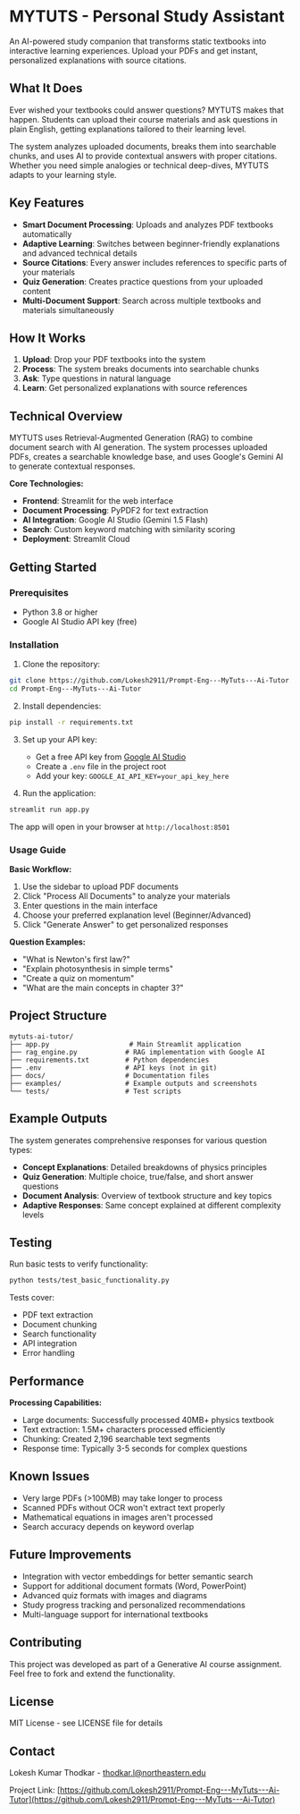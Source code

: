# MYTUTS - Personal Study Assistant

An AI-powered study companion that transforms static textbooks into interactive learning experiences. Upload your PDFs and get instant, personalized explanations with source citations.

## What It Does

Ever wished your textbooks could answer questions? MYTUTS makes that happen. Students can upload their course materials and ask questions in plain English, getting explanations tailored to their learning level.

The system analyzes uploaded documents, breaks them into searchable chunks, and uses AI to provide contextual answers with proper citations. Whether you need simple analogies or technical deep-dives, MYTUTS adapts to your learning style.

## Key Features

- **Smart Document Processing**: Uploads and analyzes PDF textbooks automatically
- **Adaptive Learning**: Switches between beginner-friendly explanations and advanced technical details
- **Source Citations**: Every answer includes references to specific parts of your materials
- **Quiz Generation**: Creates practice questions from your uploaded content
- **Multi-Document Support**: Search across multiple textbooks and materials simultaneously

## How It Works

1. **Upload**: Drop your PDF textbooks into the system
2. **Process**: The system breaks documents into searchable chunks
3. **Ask**: Type questions in natural language
4. **Learn**: Get personalized explanations with source references

## Technical Overview

MYTUTS uses Retrieval-Augmented Generation (RAG) to combine document search with AI generation. The system processes uploaded PDFs, creates a searchable knowledge base, and uses Google's Gemini AI to generate contextual responses.

**Core Technologies:**
- **Frontend**: Streamlit for the web interface
- **Document Processing**: PyPDF2 for text extraction
- **AI Integration**: Google AI Studio (Gemini 1.5 Flash)
- **Search**: Custom keyword matching with similarity scoring
- **Deployment**: Streamlit Cloud

## Getting Started

### Prerequisites

- Python 3.8 or higher
- Google AI Studio API key (free)

### Installation

1. Clone the repository:
```bash
git clone https://github.com/Lokesh2911/Prompt-Eng---MyTuts---Ai-Tutor.git
cd Prompt-Eng---MyTuts---Ai-Tutor
```

2. Install dependencies:
```bash
pip install -r requirements.txt
```

3. Set up your API key:
   - Get a free API key from [Google AI Studio](https://aistudio.google.com/)
   - Create a `.env` file in the project root
   - Add your key: `GOOGLE_AI_API_KEY=your_api_key_here`

4. Run the application:
```bash
streamlit run app.py
```

The app will open in your browser at `http://localhost:8501`

### Usage Guide

**Basic Workflow:**
1. Use the sidebar to upload PDF documents
2. Click "Process All Documents" to analyze your materials
3. Enter questions in the main interface
4. Choose your preferred explanation level (Beginner/Advanced)
5. Click "Generate Answer" to get personalized responses

**Question Examples:**
- "What is Newton's first law?"
- "Explain photosynthesis in simple terms"
- "Create a quiz on momentum"
- "What are the main concepts in chapter 3?"

## Project Structure

```
mytuts-ai-tutor/
├── app.py                    # Main Streamlit application
├── rag_engine.py            # RAG implementation with Google AI
├── requirements.txt         # Python dependencies
├── .env                     # API keys (not in git)
├── docs/                    # Documentation files
├── examples/                # Example outputs and screenshots
└── tests/                   # Test scripts
```

## Example Outputs

The system generates comprehensive responses for various question types:

- **Concept Explanations**: Detailed breakdowns of physics principles
- **Quiz Generation**: Multiple choice, true/false, and short answer questions
- **Document Analysis**: Overview of textbook structure and key topics
- **Adaptive Responses**: Same concept explained at different complexity levels

## Testing

Run basic tests to verify functionality:

```bash
python tests/test_basic_functionality.py
```

Tests cover:
- PDF text extraction
- Document chunking
- Search functionality
- API integration
- Error handling

## Performance

**Processing Capabilities:**
- Large documents: Successfully processed 40MB+ physics textbook
- Text extraction: 1.5M+ characters processed efficiently
- Chunking: Created 2,196 searchable text segments
- Response time: Typically 3-5 seconds for complex questions

## Known Issues

- Very large PDFs (>100MB) may take longer to process
- Scanned PDFs without OCR won't extract text properly
- Mathematical equations in images aren't processed
- Search accuracy depends on keyword overlap

## Future Improvements

- Integration with vector embeddings for better semantic search
- Support for additional document formats (Word, PowerPoint)
- Advanced quiz formats with images and diagrams
- Study progress tracking and personalized recommendations
- Multi-language support for international textbooks

## Contributing

This project was developed as part of a Generative AI course assignment. Feel free to fork and extend the functionality.

## License

MIT License - see LICENSE file for details

## Contact

Lokesh Kumar Thodkar - thodkar.l@northeastern.edu

Project Link: [https://github.com/Lokesh2911/Prompt-Eng---MyTuts---Ai-Tutor](https://github.com/Lokesh2911/Prompt-Eng---MyTuts---Ai-Tutor)